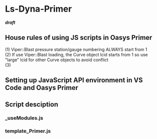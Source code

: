 # Ls-Dyna-Primer

***draft***

## House rules of using JS scripts in Oasys Primer

(1) Viper::Blast pressure station/gauge numbering ALWAYS start from 1  
(2) If use Viper::Blast loading, the Curve object lcid starts from 1 so use "large" lcid  for other Curve objects to avoid conflict  
(3) 


## Setting up JavaScript API environment in VS Code and Oasys Primer 


## Script desciption


### _useModules.js


### __template_Primer__.js





